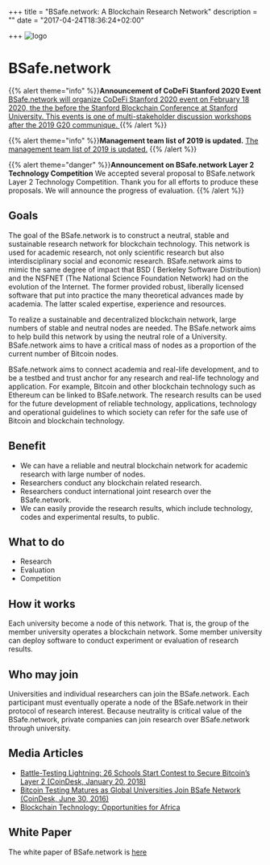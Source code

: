 +++
title = "BSafe.network: A Blockchain Research Network"
description = ""
date = "2017-04-24T18:36:24+02:00"

+++
![logo](Bsafe_logo.png)
# BSafe.network

{{% alert theme="info" %}}**Announcement of CoDeFi Stanford 2020 Event**
[BSafe.network will organize CoDeFi Stanford 2020 event on February 18 2020, the the before the Stanford Blockchain Conference at Stanford University. This events is one of multi-stakeholder discussion workshops after the 2019 G20 communique. ](events/CoDeFi_Stanford_2020/index.html) 
{{% /alert %}}

{{% alert theme="info" %}}**Management team list of 2019 is updated.**
[The management team list of 2019 is updated.](team/index.html)
{{% /alert %}}

{{% alert theme="danger" %}}**Announcement on BSafe.network Layer 2 Technology Competition**
We accepted several proposal to BSafe.network Layer 2 Technology Competition. Thank you for all efforts to produce these proposals.
We will announce the progress of evaluation.
{{% /alert %}}

## Goals
The goal of the BSafe.network is to construct a neutral, stable and sustainable research network for blockchain technology. This network is used for academic research, not only scientific research but also interdisciplinary social and economic research. BSafe.network aims to mimic the same degree of impact that BSD ( Berkeley Software Distribution) and the NSFNET (The National Science Foundation Network) had on the evolution of the Internet. The former provided robust, liberally licensed software that put into practice the many theoretical advances made by academia. The latter scaled expertise, experience and resources.

To realize a sustainable and decentralized blockchain network, large numbers of stable and neutral nodes are needed. The BSafe.network aims to help build this network by using the neutral role of a University. BSafe.network aims to have a critical mass of nodes as a proportion of the current number of Bitcoin nodes.

BSafe.network aims to connect academia and real-life development, and to be a testbed and trust anchor for any research and real-life technology and application. For example, Bitcoin and other blockchain technology such as Ethereum can be linked to BSafe.network. The research results can be used for the future development of reliable technology, applications, technology and operational guidelines to which society can refer for the safe use of Bitcoin and blockchain technology.

## Benefit

* We can have a reliable and neutral blockchain network for academic research with large number of nodes.
* Researchers conduct any blockchain related research.
* Researchers conduct international joint research over the BSafe.network.
* We can easily provide the research results, which include technology, codes and experimental results, to public.

## What to do

* Research
* Evaluation
* Competition

## How it works

Each university become a node of this network. That is, the group of the member university operates a blockchain network. Some member university can deploy software to conduct experiment or evaluation of research results.

## Who may join

Universities and individual researchers can join the BSafe.network. Each participant must eventually operate a node of the BSafe.network in their protocol of research interest. Because neutrality is critical value of the BSafe.network, private companies can join research over BSafe.network through university.


## Media Articles

* [Battle-Testing Lightning: 26 Schools Start Contest to Secure Bitcoin’s Layer 2 (CoinDesk, January 20, 2018)](https://www.coindesk.com/battle-testing-lightning-26-schools-start-contest-secure-bitcoins-layer-2/)
* [Bitcoin Testing Matures as Global Universities Join BSafe Network (CoinDesk, June 30, 2016)](https://www.coindesk.com/bitcoin-testing-matures-global-universities-join-bsafe-network/)
* [Blockchain Technology: Opportunities for Africa](https://www.isoc-bsig.org/blockchain-technology-opportunities-africa/)

## White Paper

The white paper of BSafe.network is [here](WhitePaper_BSafe_20170509_v103.pdf)

